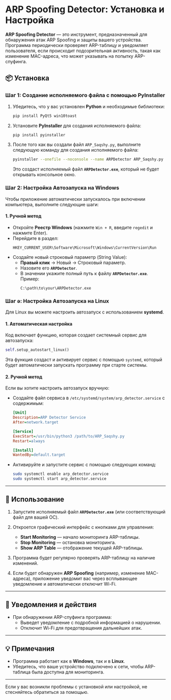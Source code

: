 # ARP Spoofing Detector: Установка и Настройка

**ARP Spoofing Detector** — это инструмент, предназначенный для обнаружения атак ARP Spoofing и защиты вашего устройства. Программа периодически проверяет ARP-таблицу и уведомляет пользователя, если происходит подозрительная активность, такая как изменение MAC-адреса, что может указывать на попытку ARP-спуфинга.

## 📦 Установка

### Шаг 1: Создание исполняемого файла с помощью **PyInstaller**

1. Убедитесь, что у вас установлен **Python** и необходимые библиотеки:
   ```bash
   pip install PyQt5 win10toast
   ```

2. Установите **PyInstaller** для создания исполняемого файла:
   ```bash
   pip install pyinstaller
   ```

3. После того как вы создали файл `ARP_Saqshy.py`, выполните следующую команду для создания исполняемого файла:
   ```bash
   pyinstaller --onefile --noconsole --name ARPDetector ARP_Saqshy.py
   ```
   Это создаст исполняемый файл **`ARPDetector.exe`**, который не будет открывать консольное окно.

### Шаг 2: Настройка Автозапуска на **Windows**

Чтобы приложение автоматически запускалось при включении компьютера, выполните следующие шаги:

#### 1. Ручной метод

- Откройте **Реестр Windows** (нажмите `Win + R`, введите `regedit` и нажмите Enter).
- Перейдите в раздел:
  ```
  HKEY_CURRENT_USER\Software\Microsoft\Windows\CurrentVersion\Run
  ```
- Создайте новый строковый параметр (String Value):
  - **Правый клик** → Новый → Строковый параметр.
  - Назовите его **`ARPDetector`**.
  - В значении укажите полный путь к файлу **`ARPDetector.exe`**. Пример:
    ```
    C:\path\to\your\ARPDetector.exe
    ```

### Шаг ә: Настройка Автозапуска на **Linux**

Для Linux вы можете настроить автозапуск с использованием **systemd**.

#### 1. Автоматическая настройка

Код включает функцию, которая создает системный сервис для автозапуска:
```python
self.setup_autostart_linux()
```
Эта функция создаст и активирует сервис с помощью `systemd`, который будет автоматически запускать программу при старте системы.

#### 2. Ручной метод

Если вы хотите настроить автозапуск вручную:

- Создайте файл сервиса в `/etc/systemd/system/arp_detector.service` с содержимым:
  ```ini
  [Unit]
  Description=ARP Detector Service
  After=network.target

  [Service]
  ExecStart=/usr/bin/python3 /path/to/ARP_Saqshy.py
  Restart=always

  [Install]
  WantedBy=default.target
  ```

- Активируйте и запустите сервис с помощью следующих команд:
  ```bash
  sudo systemctl enable arp_detector.service
  sudo systemctl start arp_detector.service
  ```

---

## 🚀 Использование

1. Запустите исполняемый файл **`ARPDetector.exe`** (или соответствующий файл для вашей ОС).
2. Откроется графический интерфейс с кнопками для управления:
   - **Start Monitoring** — начало мониторинга ARP-таблицы.
   - **Stop Monitoring** — остановка мониторинга.
   - **Show ARP Table** — отображение текущей ARP-таблицы.
   
3. Программа будет регулярно проверять ARP-таблицу на наличие изменений.

4. Если будет обнаружен **ARP Spoofing** (например, изменение MAC-адреса), приложение уведомит вас через всплывающее уведомление и автоматически отключит Wi-Fi.

---

## 🔔 Уведомления и действия

- При обнаружении ARP-спуфинга программа:
  - Выведет уведомление с подробной информацией о нарушении.
  - Отключит Wi-Fi для предотвращения дальнейших атак.

---

## 💡 Примечания

- Программа работает как в **Windows**, так и в **Linux**.
- Убедитесь, что ваше устройство подключено к сети, чтобы ARP-таблица была доступна для мониторинга.

---

Если у вас возникли проблемы с установкой или настройкой, не стесняйтесь обратиться за помощью.

